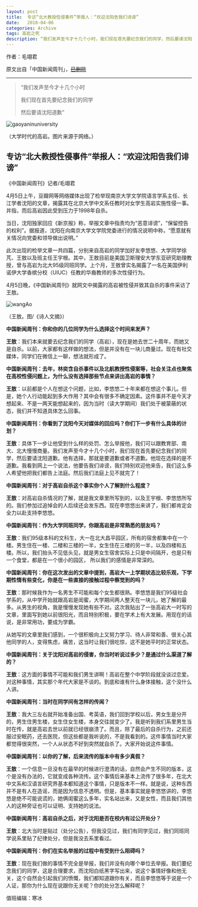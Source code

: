 ```yaml
---
layout: post
title:  专访“北大教授性侵事件”举报人：“欢迎沈阳告我们诽谤”
date:   2018-04-06
categories: Archive
tags: 高岩之死
description: “我们发声至今才十几个小时，我们现在首先要纪念我们的同学，然后要请沈阳道歉”
---
```


作者：毛翊君

原文出自「中国新闻周刊」，~~[已删除](http://mp.weixin.qq.com/s/ZQ3Z54g2Kw2lIvBjtmIibQ)~~

---

> “我们发声至今才十几个小时
>
> 我们现在首先要纪念我们的同学
>
> 然后要请沈阳道歉”

![gaoyaninuniversity](https://i.imgur.com/wBZ4aKF.jpg)

（大学时代的高岩。图片来源于网络。）

## 专访“北大教授性侵事件”举报人：“欢迎沈阳告我们诽谤”

《中国新闻周刊》记者/毛翊君

4月5日上午，豆瓣网等网络媒体出现了检举现南京大学文学院语言学系主任、长江学者沈阳的文章，揭露其在北京大学中文系任教时对女学生高岩实施性侵一事。并指，而后高岩因此受到压力于1998年自杀。

当日，沈阳独家回应《新京报》称，举报文章中指责均为“恶意诽谤”，“保留控告的权利”。据报道，沈阳在向南京大学文学院党委进行的情况说明中称，“愿意就有关情况向党委和领导做出说明。”

此次出现的检举文章一共四篇，分别来自高岩的同学加好友李悠悠、大学同学徐芃、王敖以及班主任王宇根。其中，王敖目前是美国卫斯理安大学东亚研究助理教授，曾与高岩为北大95级同班同学。上个月，王敖曾实名揭露了一名在美国伊利诺伊大学香槟分校（UIUC）任教的华裔教师的多次性侵行为。

4月5日晚，《中国新闻周刊》就网文中揭露的高岩被性侵并致其自杀的事件采访了王敖。

![wangAo](https://i.imgur.com/jmOoVCy.jpg)

（王敖。图/《诗人文摘》）

**中国新闻周刊：你和你的几位同学为什么选择这个时间来发声？**

**王敖**：我们本来就要去纪念我们的同学（高岩），现在是她去世二十周年，而她又是自杀。以前，大家都有这样做的想法，但是并没有在一块儿商量过。现在有社交媒体，同学们在微信上一聊，想法就形成了。

**中国新闻周刊：去年，林奕含自杀事件以及北航教授性侵案等，社会关注点也聚焦在高校性侵问题上，为什么没有选择那些节点来讲出高岩的事情？**

**王敖**：以前都是个人在想这个问题，比如，李悠悠二十年来都在想这个事儿。但是，她个人行动能起到多大作用？其中会有很多不确定因素。这件事并不是今天才想起来、不是一两天能想起来的，因为当时（读大学期间）我们处于被蒙蔽的状态，我们并不知道具体怎么回事。

**中国新闻周刊：你看到了沈阳今天对媒体的回应吗？你们下一步有什么具体的计划？**

**王敖**：具体下一步让他受到什么样的处罚、怎么举报他，我们可以跟教育部、南大、北大慢慢商量。我们发声至今才十几个小时，我们现在首先要纪念我们的同学，然后要请沈阳道歉。他有选择，那就是要道歉或者不道歉。他现在选择的是不道歉。我看到网上一个说法，他要告我们诽谤，我们特别欢迎他来告，我们这么多人希望他把我们都告上法庭。然后我们法庭上见不就完了！

**中国新闻周刊：对于高岩自杀这个事实你个人了解到什么程度？**

**王敖**：对高岩自杀情况的了解，就是我文章里所写到的，以及王宇根、李悠悠所写的。我们参加过追悼会的人后续还会发东西。现在李悠悠出来讲了，我们都肯定会全力以赴支持李悠悠。

**中国新闻周刊：作为大学同班同学，你跟高岩是非常熟悉的朋友吗？**

**王敖**：我们95级本科的文科生，大一在北大昌平园区，所有的宿舍都集中在一个楼。男生住在一楼、二楼和三楼的一半，女生住在三楼的另一半，以及四楼和五楼。所以，我们抬头不见低头见，就是男女生宿舍实际上只是中间隔开，也是只有一个食堂，都是在一个很小的园区， 所以我们的感情是非常深的。

**中国新闻周刊：你在这次发出的文章中提到，高岩大一上学期状态比较乐观，下学期性情有些变化，你是在一些直接的接触过程中察觉到的吗？**

**王敖**：那时候我作为一名男生不可能和每个女生都很熟。李悠悠是我们95级社会学系的，从中学开始就跟高岩是闺蜜，大学期间两人整天在一块儿，她了解的最多。从男生的视角，我是慢慢发现她有些不对。这次我贴出了一张高岩大一时写的文章，里面写到她以前很阳光，而且特别积极，要在学术上有大发展。用现在的话说，是非常用功，要成为学霸。

从她写的文章里我们感到，一个很积极向上又努力学习、待人非常和善、很关心其他同学的人，变得焦虑，痛苦，这当时让我们很吃惊，这不是她平时的正常状态。

**中国新闻周刊：关于沈阳对高岩的侵害，你当时听说过多少？是通过什么渠道了解的？**

**王敖**：这方面的事情不可能和我们男生讲啊！高岩在整个中学阶段就没谈过恋爱。对这种事情，其实那个年代大家是不谈的。到底和谁有什么身体接触，这个没什么人讲。

**中国新闻周刊：当时在同学间有怎样的传闻？**

**王敖**：我大三左右就开始准备出国、考英语，我们回到学校以后，男女生是分开的，男生住男生楼，女生住女生楼，本身交往就变少了。我是听到我们系里男生当时在传，就是高岩去世以前就已经很崩溃了。而且，除了最后的自杀行为，之前还服过安眠药，还去医院，但这些都是我听说的，不是我看到的。这件事情当时大家都觉得很突然，一个人从状态不好到突然就自杀了。大家开始说这件事情。

**中国新闻周刊：以你的了解，后来流传的版本中有多少真假？**

**王敖**：一个信息一旦没有在最早的时候进行澄清的话，自然会产生不同的版本，这个是没有办法的，它就变成各种流传。这个事情后来基本上流传了很多年，在北大中文系和汉语言研究界基本都知道这个事情，只是版本不一样。就是说，这种东西并不是有人在造谣，而是因为信息不透明。但是，基本事实就是李悠悠讲的，李悠悠是绝不可能说谎的，她俩闺蜜这么多年，实名站出来，又是女性，而且我们其他人的这种旁证也可以证明、支持她的说法。

**中国新闻周刊：高岩自杀之后，对于沈阳是否在校内有过公开处分？**

**王敖**：北大当时是贴过（处分公告），但我没见过，我们有同学见过，我们同班同学说系里贴了纪律处分，但是我没去系里看过。

**中国新闻周刊：你们在实名举报的过程中有受到什么阻碍吗？**

**王敖**：现在我们做的事情不完全是举报，我们并没有向哪个单位去举报。我们要纪念我们的同学，这是合理要求，而沈阳白纸黑字写出来，说这个事情好像和他无关，这个自然会引起我们的愤慨，我们都知道跟你有关，而且李悠悠等于说是一个人证，那你为什么现在说跟你无关呢？你的处分怎么解释呢？

 值班编辑：寒冰
